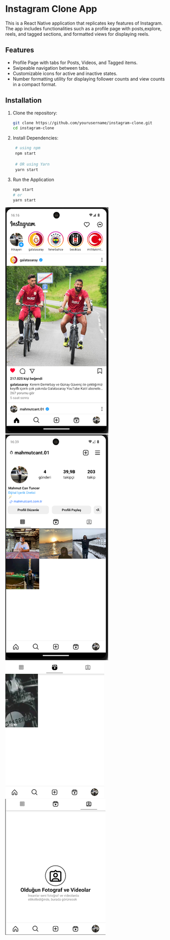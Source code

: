 # Instagram Clone App

This is a React Native application that replicates key features of Instagram. The app includes functionalities such as a profile page with posts,explore, reels, and tagged sections, and formatted views for displaying reels.

## Features

- Profile Page with tabs for Posts, Videos, and Tagged items.
- Swipeable navigation between tabs.
- Customizable icons for active and inactive states.
- Number formatting utility for displaying follower counts and view counts in a compact format.

## Installation

1. Clone the repository:
   ```bash
   git clone https://github.com/yourusername/instagram-clone.git
   cd instagram-clone
   ```
2. Install Dependencies:
   ```bash
    # using npm
    npm start

    # OR using Yarn
    yarn start
    ```
3. Run the Application
   ```bash
   npm start
   # or 
   yarn start
   ```
![image info](./main-page.png)
![image info](./profile-page.png)
![image info](./reels-screen.png)
![image info](./tagged-post.png)